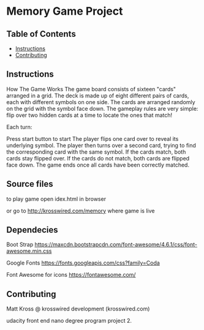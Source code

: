 # Memory Game Project

## Table of Contents

* [Instructions](#instructions)
* [Contributing](#contributing)

## Instructions

How The Game Works
The game board consists of sixteen "cards" arranged in a grid. The deck is made up of eight different pairs of cards, each with different symbols on one side. The cards are arranged randomly on the grid with the symbol face down. The gameplay rules are very simple: flip over two hidden cards at a time to locate the ones that match!

Each turn:

Press start button to start
The player flips one card over to reveal its underlying symbol.
The player then turns over a second card, trying to find the corresponding card with the same symbol.
If the cards match, both cards stay flipped over.
If the cards do not match, both cards are flipped face down.
The game ends once all cards have been correctly matched.

## Source files

to play game open idex.html in browser

or go to http://krosswired.com/memory where game is live

## Dependecies

Boot Strap https://maxcdn.bootstrapcdn.com/font-awesome/4.6.1/css/font-awesome.min.css

Google Fonts
https://fonts.googleapis.com/css?family=Coda

Font Awesome for icons
https://fontawesome.com/

## Contributing

Matt Kross @ krosswired development (krosswired.com)

udacity front end nano degree program
project 2.